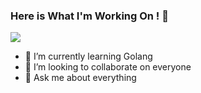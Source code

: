### Here is What I'm Working On !  👋

<img src="https://cdna.artstation.com/p/assets/images/images/049/841/006/large/aaron-burnhope-wideshot.jpg?1653442446">

- 🌱 I’m currently learning Golang
- 👯 I’m looking to collaborate on everyone
- 💬 Ask me about everything
